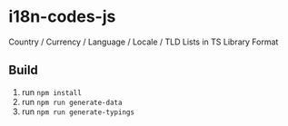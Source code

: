 # i18n-codes-js
Country / Currency / Language / Locale / TLD Lists in TS Library Format

## Build

1. run `npm install`
2. run `npm run generate-data`
3. run `npm run generate-typings`